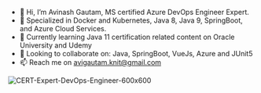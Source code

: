 - 👋 Hi, I’m Avinash Gautam, MS certified Azure DevOps Engineer Expert.
- 👀 Specialized in Docker and Kubernetes, Java 8, Java 9, SpringBoot, and Azure Cloud Services.
- 🌱 Currently learning Java 11 certification related content on Oracle University and Udemy
- 💞️ Looking to collaborate on: Java, SpringBoot, VueJs, Azure and JUnit5
- 📫 Reach me on avigautam.knit@gmail.com

![CERT-Expert-DevOps-Engineer-600x600](https://user-images.githubusercontent.com/55783780/147729186-858ca081-130a-43d9-89b1-04990b5d499d.png)

<!---
avigautam/avigautam is a ✨ special ✨ repository because its `README.md` (this file) appears on your GitHub profile.
You can click the Preview link to take a look at your changes.
--->
